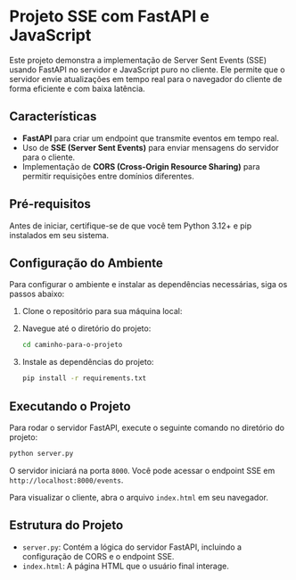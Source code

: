 
# Projeto SSE com FastAPI e JavaScript

Este projeto demonstra a implementação de Server Sent Events (SSE) usando FastAPI no servidor e JavaScript puro no cliente. Ele permite que o servidor envie atualizações em tempo real para o navegador do cliente de forma eficiente e com baixa latência.

## Características

- **FastAPI** para criar um endpoint que transmite eventos em tempo real.
- Uso de **SSE (Server Sent Events)** para enviar mensagens do servidor para o cliente.
- Implementação de **CORS (Cross-Origin Resource Sharing)** para permitir requisições entre domínios diferentes.

## Pré-requisitos

Antes de iniciar, certifique-se de que você tem Python 3.12+ e pip instalados em seu sistema.

## Configuração do Ambiente

Para configurar o ambiente e instalar as dependências necessárias, siga os passos abaixo:

1. Clone o repositório para sua máquina local:

2. Navegue até o diretório do projeto:

   ```bash
   cd caminho-para-o-projeto
   ```

3. Instale as dependências do projeto:

   ```bash
   pip install -r requirements.txt
   ```

## Executando o Projeto

Para rodar o servidor FastAPI, execute o seguinte comando no diretório do projeto:

```bash
python server.py
```

O servidor iniciará na porta `8000`. Você pode acessar o endpoint SSE em `http://localhost:8000/events`.

Para visualizar o cliente, abra o arquivo `index.html` em seu navegador.

## Estrutura do Projeto

- `server.py`: Contém a lógica do servidor FastAPI, incluindo a configuração de CORS e o endpoint SSE.
- `index.html`: A página HTML que o usuário final interage.